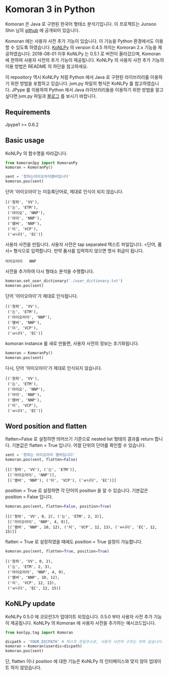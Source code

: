 # Komoran 3 in Python

Komoran 은 Java 로 구현된 한국어 형태소 분석기입니다. 이 프로젝트는 Junsoo Shin 님의 [github](https://github.com/shin285/KOMORAN) 에 공개되어 있습니다. 

Komoran 에는 사용자 사전 추가 기능이 있습니다. 이 기능을 Python 환경에서도 이용할 수 있도록 하였습니다. [KoNLPy](http://konlpy.org/) 의 version 0.4.5 까지는 Komoran 2.x 기능을 제공하였습니다. 2018-08-01 이후 KoNLPy 는 0.5.1 로 버전이 올라갔으며, Komoran 에 한하여 사용자 사전의 추가 기능이 제공됩니다. KoNLPy 의 사용자 사전 추가 기능의 이용 방법은 README 의 하단을 참고하세요.

이 repository 역시 KoNLPy 처럼 Python 에서 Java 로 구현된 라이브러리를 이용하기 위한 방법을 포함하고 있습니다. jvm.py 파일의 형식은 KoNLPy 를 참고하였습니다. JPype 를 이용하여 Python 에서 Java 라이브러리들을 이용하기 위한 방법을 알고 싶다면 jvm.py 파일과 [블로그](https://lovit.github.io/nlp/2018/07/06/java_in_python/) 를 보시기 바랍니다.

## Requirements

Jpype1 >= 0.6.2

## Basic usage

KoNLPy 의 함수명을 따라갑니다.

```python
from komoran3py import KomoranPy
komoran = KomoranPy()

sent = '청하는아이오아이멤버입니다'
komoran.pos(sent)
```

단어 '아이오아이'는 미등록단어로, 제대로 인식이 되지 않습니다.

    [('청하', 'VV'),
     ('는', 'ETM'),
     ('아이오', 'NNP'),
     ('아이', 'NNP'),
     ('멤버', 'NNP'),
     ('이', 'VCP'),
     ('ㅂ니다', 'EC')]

사용자 사전을 만듭니다. 사용자 사전은 tap separated 텍스트 파일입니다. <단어, 품사> 형식으로 입력합니다. 만약 품사를 입력하지 않으면 명사 취급이 됩니다.

    아이오아이	NNP

사전을 추가하여 다시 형태소 분석을 수행합니다.

```python
komoran.set_user_dictionary('./user_dictionary.txt')
komoran.pos(sent)
```

단어 '아이오아이'가 제대로 인식됩니다.

    [('청하', 'VV'),
     ('는', 'ETM'),
     ('아이오아이', 'NNP'),
     ('멤버', 'NNP'),
     ('이', 'VCP'),
     ('ㅂ니다', 'EC')]

komoran instance 를 새로 만들면, 사용자 사전의 정보는 초기화됩니다.

```python
komoran = KomoranPy()
komoran.pos(sent)
```

다시, 단어 '아이오아이'가 제대로 인식되지 않습니다.

    [('청하', 'VV'),
     ('는', 'ETM'),
     ('아이오', 'NNP'),
     ('아이', 'NNP'),
     ('멤버', 'NNP'),
     ('이', 'VCP'),
     ('ㅂ니다', 'EC')]


## Word position and flatten

flatten=False 로 설정하면 띄어쓰기 기준으로 nested list 형태의 결과를 return 합니다. 기본값은 flatten = True 입니다. 어절 단위의 단어를 확인할 수 있습니다.

```python
sent = '청하는 아이오아이 멤버입니다'
komoran.pos(sent, flatten=False)
```

    [[('청하', 'VV'), ('는', 'ETM')],
     [('아이오아이', 'NNP')],
     [('멤버', 'NNP'), ('이', 'VCP'), ('ㅂ니다', 'EC')]]

position = True 로 설정하면 각 단어의 position 을 알 수 있습니다. 기본값은 position = False 입니다.

```python
komoran.pos(sent, flatten=False, position=True)
```

    [[('청하', 'VV', 0, 2), ('는', 'ETM', 2, 3)],
     [('아이오아이', 'NNP', 4, 9)],
     [('멤버', 'NNP', 10, 12), ('이', 'VCP', 12, 13), ('ㅂ니다', 'EC', 12, 15)]]

flatten = True 로 설정하였을 때에도 position = True 설정이 가능합니다.

```python
komoran.pos(sent, flatten=True, position=True)
```

    [('청하', 'VV', 0, 2),
     ('는', 'ETM', 2, 3),
     ('아이오아이', 'NNP', 4, 9),
     ('멤버', 'NNP', 10, 12),
     ('이', 'VCP', 12, 13),
     ('ㅂ니다', 'EC', 12, 15)]


## KoNLPy update

KoNLPy 0.5.0 에 코모란3가 업데이트 되었습니다. 0.5.0 부터 사용자 사전 추가 기능이 제공됩니다. KoNLPy 의 Komoran 에 사용자 사전을 추가하는 예시코드입니다.

```python
from konlpy.tag import Komoran

dicpath = 'YOUR_DICPATH' # 텍스트 파일주소로, 사용자 사전의 구조는 위와 같습니다.
komoran = Komoran(userdic=dicpath)
komoran.pos(sent)
```

단, flatten 이나 position 에 대한 기능은 KoNLPy 의 인터페이스와 맞지 않아 업데이트 하지 않았습니다.